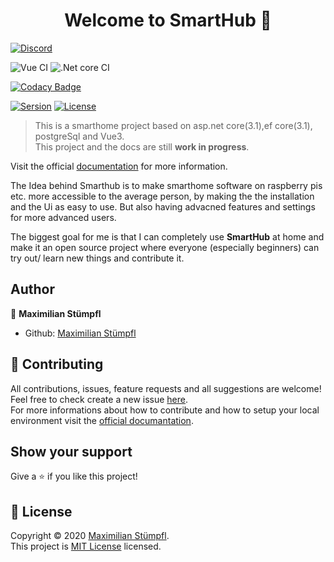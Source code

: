 <h1 align="center">Welcome to SmartHub 👋</h1>

[![Discord](https://img.shields.io/discord/760946711794679819?label=Discord&style=plastic)](https://discord.com/channels/760946711794679819/760946713024004175)

![Vue CI](https://github.com/SmartHub-Io/SmartHub/workflows/Vue%20CI/badge.svg)
![.Net core CI](https://github.com/SmartHub-Io/SmartHub/workflows/.Net%20core%20CI/badge.svg)

[![Codacy Badge](https://app.codacy.com/project/badge/Grade/18e1a3445e9b4152ade6be916f8bae0c)](https://www.codacy.com/gh/SmartHub-Io/SmartHub?utm_source=github.com&amp;utm_medium=referral&amp;utm_content=SmartHub-Io/SmartHub&amp;utm_campaign=Badge_Grade)

[![Sersion](https://img.shields.io/badge/version-0.0.2-blue.svg?cacheSeconds=2592000)](https://github.com/SmartHub-Io/SmartHub/releases)
[![License](https://img.shields.io/badge/License-MIT%20License-yellow)](https://github.com/SmartHub-Io/SmartHub/blob/master/LICENSE)



> This is a smarthome project based on asp.net core(3.1),ef core(3.1), postgreSql and Vue3.  
> This project and the docs are still __work in progress__.

Visit the official [documentation](https://smarthub-io.github.io/SmartHub-Docs/) for more information.

The Idea behind Smarthub is to make smarthome software on raspberry pis etc. more accessible to the average person, by making the the installation and the Ui as easy to use.
But also having advacned features and settings for more advanced users.

The biggest goal for me is that I can completely use __SmartHub__ at home and make it an open source project where everyone (especially beginners) can try out/ learn new things and contribute it.


## Author

👤 **Maximilian Stümpfl**

* Github: [Maximilian Stümpfl](https://github.com/lTimeless)

## 🤝 Contributing

All contributions, issues, feature requests and all suggestions are welcome!<br />Feel free to check create a new issue [here](https://github.com/SmartHub-Io/SmartHub/issues).  
For more informations about how to contribute and how to setup your local environment visit the [official documantation](https://smarthub-io.github.io/SmartHub-Docs/docs/how-to-contribute/#any-enhancementsbugsetc-you-see).
## Show your support

Give a ⭐️ if you like this project!

## 📝 License

Copyright © 2020 [Maximilian Stümpfl](https://github.com/lTimeless).<br />
This project is [MIT License](https://github.com/SmartHub-Io/SmartHub/blob/master/LICENSE) licensed.
